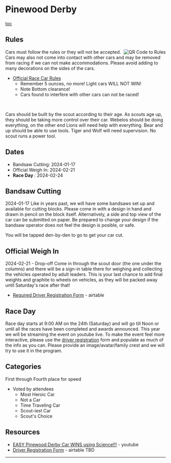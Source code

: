 <!-- Title: Pinewood Derby -->
# <i class="fas fa-car-side"></i> Pinewood Derby #

<style>
img[alt='QR Code to Rules']
{
float:right;
margin:0;
padding:0;
}
</style>
[toc](toc)

## <i class="fas fa-pencil-ruler"></i> Rules ##

![QR Code to Rules](/cgi-bin/qrc.cgi?size=128&path=events/2020-2021/pinewood-derby/rules.md)
Cars must follow the rules or they will not be accepted. Cars may also not come into contact with other cars and may be removed from racing if we can not make accommodations. Please avoid adding to many decorations on the sides of the cars.

* [Official Race Car Rules](rules.md)
    * Remember 5 ounces, no more! Light cars WILL NOT WIN!
    * Note Bottom clearance!
    * Cars found to interfere with other cars can not be raced!

<br style="clear:both">

Cars should be built by the scout according to their age. As scouts age up, they should be taking more control over their car. Webelos should be doing everything, on the other end Lions will need help with everything. Bear and up should be able to use tools. Tiger and Wolf will need supervision. No scout runs a power tool.

## <i class="far fa-calendar-alt"></i> Dates ##

* <i class="fas fa-cut"></i> Bandsaw Cutting: 2024-01-17
* <i class="fas fa-weight"></i> Official Weigh In: 2024-02-21
* <i class="fas fa-car"></i> **Race Day** : 2024-02-24

## <i class="fas fa-cut"></i>Bandsaw Cutting ##
2024-01-17
Like in years past, we will have some bandsaws set up and available for cutting blocks. Please come in with a design in hand and drawn in pencil on the block itself. Alternatively, a side and top view of the car can be submitted on paper. Be prepared to change your design if the bandsaw operator does not feel the design is posible, or safe.

You will be tapped den-by-den to go to get your car cut.

## <i class="fas fa-weight"></i> Official Weigh In ##
2024-02-21 - Drop-off
Come in through the scout door (the one under the columns) and there will be a sign-in table there for weighing and collecting the vehicles operated by adult leaders. This is your last chance to add final weights and graphite to wheels on vehicles, as they will be packed away until Saturday's race after that!

* [Required Driver Registration Form][registration] - airtable

## <i class="fas fa-car"></i> Race Day ##

Race day starts at 9:00 AM on the 24th (Saturday) and will go till Noon or until all the races have been completed and awards announced. This year we will be streaming the event on youtube live. To make the event feel more interactive, please use the [driver registration][registration] form and populate as much of the info as you can. Please provide an image/avatar/family crest and we will try to use it in the program.

## <i class="fas fa-trophy"></i> Categories ##
First through Fourth place for speed

* Voted by attendees
    * <i class="fas fa-mask"></i> Most Heroic Car
    * <i class="fas fa-horse"></i> Not a Car
    * <i class="fas fa-clock"></i> Time Traveling Car
    * <i class="fas fa-users"></i> Scout-iest Car
    * <i class="fas fa-users"></i> Scout's Choice

## Resources ##
* [EASY Pinewood Derby Car WINS using Science!!!][science] - youtube
* [Driver Registration Form][registration] - airtable TBD

[science]: https://www.youtube.com/watch?v=-RjJtO51ykY "EASY Pinewood Derby Car WINS using Science!!!"
[signup]: https://docs.google.com/spreadsheets/d/125vg8uPbod_mQLMIsw96yBC53sB7thEWLfdhNpFNcGY/edit#gid=0 "Google Signup Sheet"
[registration]: https://airtable.com/shrKWvNAOidw2WUIy "Car Registration - 2023"

----

<i class="fas fa-tree"></i>
<i class="fas fa-arrow-right"></i>
<i class="fas fa-cube"></i>
<i class="fas fa-arrow-right"></i>
<i class="fas fa-car-side"></i>
<i class="fas fa-arrow-right"></i>
<i class="fas fa-stopwatch"></i>
<i class="fas fa-arrow-right"></i>
<i class="fas fa-trophy"></i>
